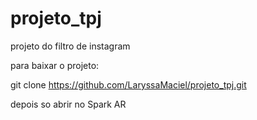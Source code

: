 # projeto_tpj
projeto do filtro de instagram

para baixar o projeto:

git clone https://github.com/LaryssaMaciel/projeto_tpj.git

depois so abrir no Spark AR
